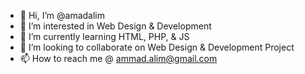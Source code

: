 - 👋 Hi, I’m @amadalim
- 👀 I’m interested in Web Design & Development
- 🌱 I’m currently learning HTML, PHP, & JS
- 💞️ I’m looking to collaborate on Web Design & Development Project
- 📫 How to reach me @ ammad.alim@gmail.com

<!---
amadalim/amadalim is a ✨ special ✨ repository because its `README.md` (this file) appears on your GitHub profile.
You can click the Preview link to take a look at your changes.
--->
